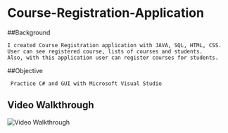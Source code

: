 # Course-Registration-Application


##Background


    I created Course Registration application with JAVA, SQL, HTML, CSS. 
    User can see registered course, lists of courses and students.
    Also, with this application user can register courses for students.
    


##Objective

     Practice C# and GUI with Microsoft Visual Studio

## Video Walkthrough 
<img src='http://i.imgur.com/4om52La.gif' title='Video Walkthrough' width='' alt='Video Walkthrough' />

